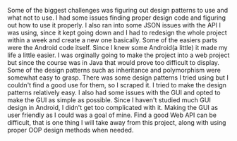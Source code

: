 
Some of the biggest challenges was figuring out design patterns to use and what not to use. I had some issues finding proper design code and figuring out how to use it properly. I also ran into some JSON issues with the API I was using, since it kept going down and I had to redesign the whole project within a week and create a new one basically.
Some of the easiers parts were the Android code itself. Since I knew some Android(a little) it made my life a little easier. I was orginally going to make the project into a web project but since the course was in Java that would prove too difficult to display. Some of the design patterns such as inheritance and polymorphism were somewhat easy to grasp. There was some design patterns I tried using but I couldn't find a good use for them, so I scraped it. I tried to make the design patterns relatively easy.
I also had some issues with the GUI and opted to make the GUI as simple as possible. Since I haven't studied much GUI design in Android, I didn't get too complicated with it. Making the GUI as user friendly as I could was a goal of mine. Find a good Web API can be difficult, that is one thing I will take away from this project, along with using proper OOP design methods when needed.

